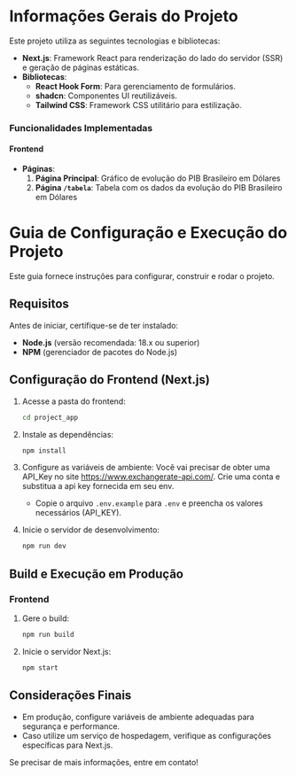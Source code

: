 # Informações Gerais do Projeto

Este projeto utiliza as seguintes tecnologias e bibliotecas:

- **Next.js**: Framework React para renderização do lado do servidor (SSR) e geração de páginas estáticas.
- **Bibliotecas**:
  - **React Hook Form**: Para gerenciamento de formulários.
  - **shadcn**: Componentes UI reutilizáveis.
  - **Tailwind CSS**: Framework CSS utilitário para estilização.

### Funcionalidades Implementadas

#### Frontend

- **Páginas**:
  1. **Página Principal**: Gráfico de evolução do PIB Brasileiro em Dólares
  2. **Página `/tabela`**: Tabela com os dados da evolução do PIB Brasileiro em Dólares

# Guia de Configuração e Execução do Projeto

Este guia fornece instruções para configurar, construir e rodar o projeto.

## Requisitos

Antes de iniciar, certifique-se de ter instalado:

- **Node.js** (versão recomendada: 18.x ou superior)
- **NPM** (gerenciador de pacotes do Node.js)

## Configuração do Frontend (Next.js)

1. Acesse a pasta do frontend:

   ```sh
   cd project_app
   ```

2. Instale as dependências:

   ```sh
   npm install
   ```

3. Configure as variáveis de ambiente:
   Você vai precisar de obter uma API_Key no site https://www.exchangerate-api.com/. Crie uma conta e substitua a api key fornecida em seu env.

   - Copie o arquivo `.env.example` para `.env` e preencha os valores necessários (API_KEY).

4. Inicie o servidor de desenvolvimento:
   ```sh
   npm run dev
   ```

## Build e Execução em Produção

### Frontend

1. Gere o build:
   ```sh
   npm run build
   ```
2. Inicie o servidor Next.js:
   ```sh
   npm start
   ```

## Considerações Finais

- Em produção, configure variáveis de ambiente adequadas para segurança e performance.
- Caso utilize um serviço de hospedagem, verifique as configurações específicas para Next.js.

Se precisar de mais informações, entre em contato!
